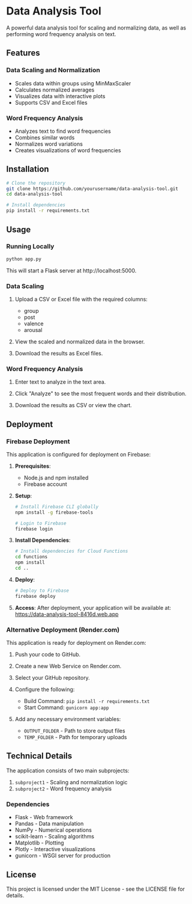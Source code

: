 # Data Analysis Tool

A powerful data analysis tool for scaling and normalizing data, as well as performing word frequency analysis on text.

## Features

### Data Scaling and Normalization
- Scales data within groups using MinMaxScaler
- Calculates normalized averages
- Visualizes data with interactive plots
- Supports CSV and Excel files

### Word Frequency Analysis
- Analyzes text to find word frequencies
- Combines similar words
- Normalizes word variations
- Creates visualizations of word frequencies

## Installation

```bash
# Clone the repository
git clone https://github.com/yourusername/data-analysis-tool.git
cd data-analysis-tool

# Install dependencies
pip install -r requirements.txt
```

## Usage

### Running Locally

```bash
python app.py
```

This will start a Flask server at http://localhost:5000.

### Data Scaling

1. Upload a CSV or Excel file with the required columns:
   - group
   - post
   - valence
   - arousal

2. View the scaled and normalized data in the browser.

3. Download the results as Excel files.

### Word Frequency Analysis

1. Enter text to analyze in the text area.

2. Click "Analyze" to see the most frequent words and their distribution.

3. Download the results as CSV or view the chart.

## Deployment

### Firebase Deployment

This application is configured for deployment on Firebase:

1. **Prerequisites**:
   - Node.js and npm installed
   - Firebase account

2. **Setup**:
   ```bash
   # Install Firebase CLI globally
   npm install -g firebase-tools

   # Login to Firebase
   firebase login
   ```

3. **Install Dependencies**:
   ```bash
   # Install dependencies for Cloud Functions
   cd functions
   npm install
   cd ..
   ```

4. **Deploy**:
   ```bash
   # Deploy to Firebase
   firebase deploy
   ```

5. **Access**:
   After deployment, your application will be available at:
   https://data-analysis-tool-8416d.web.app

### Alternative Deployment (Render.com)

This application is ready for deployment on Render.com:

1. Push your code to GitHub.

2. Create a new Web Service on Render.com.

3. Select your GitHub repository.

4. Configure the following:
   - Build Command: `pip install -r requirements.txt`
   - Start Command: `gunicorn app:app`

5. Add any necessary environment variables:
   - `OUTPUT_FOLDER` - Path to store output files
   - `TEMP_FOLDER` - Path for temporary uploads

## Technical Details

The application consists of two main subprojects:

1. `subproject1` - Scaling and normalization logic
2. `subproject2` - Word frequency analysis

### Dependencies

- Flask - Web framework
- Pandas - Data manipulation
- NumPy - Numerical operations
- scikit-learn - Scaling algorithms
- Matplotlib - Plotting
- Plotly - Interactive visualizations
- gunicorn - WSGI server for production

## License

This project is licensed under the MIT License - see the LICENSE file for details.
